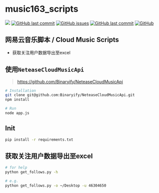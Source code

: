 # music163_scripts

[![](https://img.shields.io/badge/version-python3.x-green?style=flat-square)](https://www.python.org/downloads/)
[![GitHub last commit](https://img.shields.io/github/stars/RRRoger/music163_scripts.svg?style=flat-square)](https://github.com/RRRoger/music163_scripts)
[![GitHub issues](https://img.shields.io/github/issues/RRRoger/music163_scripts.svg?style=flat-square)](https://github.com/RRRoger/music163_scripts/issues)
[![GitHub last commit](https://img.shields.io/github/last-commit/RRRoger/music163_scripts.svg?style=flat-square)](https://github.com/RRRoger/music163_scripts/commits/master)
[![GitHub](https://img.shields.io/github/license/mashape/apistatus.svg?style=flat-square)](https://github.com/RRRoger/music163_scripts/blob/master/LICENSE)

## 网易云音乐脚本 / Cloud Music Scripts

- 获取关注用户数据导出至excel

## 使用`NeteaseCloudMusicApi`

> https://github.com/Binaryify/NeteaseCloudMusicApi

```bash
# Installation
git clone git@github.com:Binaryify/NeteaseCloudMusicApi.git
npm install

# Run
node app.js
```

## Init

```bash
pip install -r requirements.txt
```

## 获取关注用户数据导出至excel

```bash
# for help
python get_follows.py -h

# e.g.
python get_follows.py -o ~/Desktop -u 46304650
```